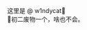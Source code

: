 这里是 @ w1ndycat🎉   
👴初二废物一个，啥也不会。    

<!---
absolutevaluesb/absolutevaluesb is a ✨ special ✨ repository because its `README.md` (this file) appears on your GitHub profile.
You can click the Preview link to take a look at your changes.
--->
